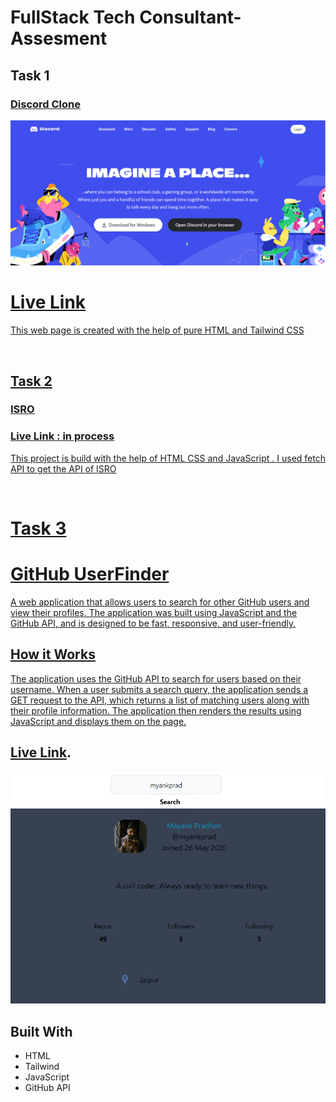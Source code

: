 # FullStack Tech Consultant-Assesment

<h2>Task 1 </h2>
<h3><a href = "https://github.com/myankprad/FullStack-Tech-Consultant-Assesment-main/tree/master/Task1_Discord-Clone">Discord Clone</h3>

![Output](./Task1_Discord-Clone/discordimg.PNG)


 <h1><a href = "https://gilded-pastelito-68611d.netlify.app/">Live Link</h3>
<p>This web page is created with the help of pure HTML and Tailwind CSS</p>

<br>

<h2>Task 2 </h2>
<h3><a href = "">ISRO</h3>
<h3><a href =" ">Live Link : in process</h3>
<p>This project is build with the help of HTML CSS and JavaScript . I used fetch API to get the API of ISRO</p>


<br>

# Task 3
# GitHub UserFinder

 A web application that allows users to search for other GitHub users and view their profiles. The application was built using JavaScript and the GitHub API, and is designed to be fast, responsive, and user-friendly.

## How it Works

The application uses the GitHub API to search for users based on their username. When a user submits a search query, the application sends a GET request to the API, which returns a list of matching users along with their profile information. The application then renders the results using JavaScript and displays them on the page.

##  [Live Link](https://elaborate-klepon-e394de.netlify.app).

![Output](./Task3_GithubApi/git.png)

## Built With

- HTML 
- Tailwind
- JavaScript
- GitHub API

